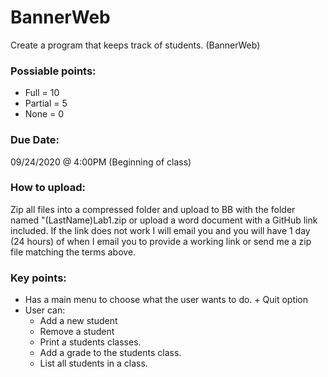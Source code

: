 # BannerWeb

Create a program that keeps track of students. (BannerWeb) 
### Possiable points:
* Full = 10
* Partial = 5 
* None = 0

### Due Date:
09/24/2020 @ 4:00PM (Beginning of class)

### How to upload:
Zip all files into a compressed folder and upload to BB with the folder named "(LastName)Lab1.zip or upload a word document with a GitHub link included. If the link does not work I will email you and you will have 1 day (24 hours) of when I email you to provide a working link or send me a zip file matching the terms above.

### Key points:
* Has a main menu to choose what the user wants to do. + Quit option
* User can:
  * Add a new student
  * Remove a student
  * Print a students classes.
  * Add a grade to the students class.
  * List all students in a class. 